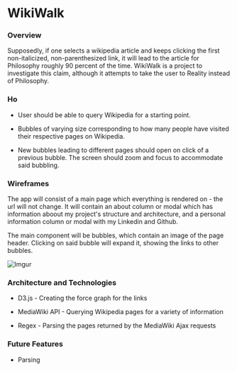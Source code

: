 # WikiWalk

### Overview
Supposedly, if one selects a wikipedia article and keeps clicking the first non-italicized, non-parenthesized link, it will lead to the article for Philosophy roughly 90 percent of the time. WikiWalk is a project to investigate this claim, although it attempts to take the user to Reality instead of Philosophy.

### Ho
* User should be able to query Wikipedia for a starting point.

* Bubbles of varying size corresponding to how many people have visited their respective pages on Wikipedia.

* New bubbles leading to different pages should open on click of a previous bubble. The screen should zoom and focus to accommodate said bubbling.

### Wireframes

The app will consist of a main page which everything is rendered on - the url will not change. It will contain an about column or modal which has information aboout my project's structure and architecture, and a personal information column or modal with my Linkedin and Github.

The main component will be bubbles, which contain an image of the page header. Clicking on said bubble will expand it, showing the links to other bubbles.

![Imgur](https://i.imgur.com/bYKqngd.jpg)

### Architecture and Technologies

* D3.js - Creating the force graph for the links

* MediaWiki API - Querying Wikipedia pages for a variety of information

* Regex - Parsing the pages returned by the MediaWiki Ajax requests


### Future Features

* Parsing 
